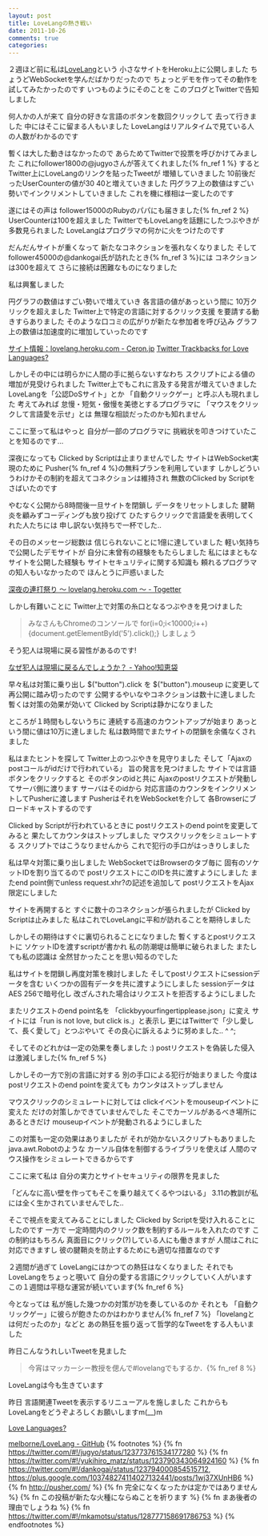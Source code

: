 ```yaml
---
layout: post
title: LoveLangの熱き戦い
date: 2011-10-26
comments: true
categories:
---
```



２週ほど前に私は[LoveLang](http://lovelang.heroku.com)という
小さなサイトをHeroku上に公開しました
ちょうどWebSocketを学んだばかりだったので
ちょっとデモを作ってその動作を試してみたかったのです
いつものようにそのことを
このブログとTwitterで告知しました

何人かの人が来て
自分の好きな言語のボタンを数回クリックして
去って行きました
中にはそこに留まる人もいました
LoveLangはリアルタイムで見ている人の人数がわかるのです

暫くは大した動きはなかったので
あらためてTwitterで投票を呼びかけてみました
これにfollower1800の@jugyoさんが答えてくれました{% fn_ref 1 %}
するとTwitter上にLoveLangのリンクを貼ったTweetが
増殖していきました
10前後だったUserCounterの値が30 40と増えていきました
円グラフ上の数値はすごい勢いでインクリメントしていきました
これを機に様相は一変したのです

遂にはその声は
follower15000のRubyのパパにも届きました{% fn_ref 2 %}
UserCounterは100を超えました
TwitterでもLoveLangを話題にしたつぶやきが多数見られました
LoveLangはプログラマの何かに火をつけたのです

だんだんサイトが重くなって
新たなコネクションを張れなくなりました
そしてfollower45000の@dankogai氏が訪れたとき{% fn_ref 3 %}には
コネクションは300を超えて
さらに接続は困難なものになりました

私は興奮しました

円グラフの数値はすごい勢いで増えていき
各言語の値があっという間に
10万クリックを超えました
Twitter上で特定の言語に対するクリック支援
を要請する動きすらありました
そのような口コミの広がりが新たな参加者を呼び込み
グラフ上の数値は加速度的に増加していったのです

[サイト情報：lovelang.heroku.com - Ceron.jp](http://ceron.jp/site/lovelang.heroku.com)
[Twitter Trackbacks for Love Languages?](http://topsy.com/lovelang.heroku.com/)

しかしその中には明らかに人間の手に拠らないすなわち
スクリプトによる値の増加が見受けられました
Twitter上でもこれに言及する発言が増えていきました
LoveLangを「公認DoSサイト」とか
「自動クリックゲー」と呼ぶ人も現れました
考えてみれば
怠慢・短気・傲慢を美徳とするプログラマに
「マウスをクリックして言語愛を示せ」とは
無理な相談だったのかも知れません

ここに至って私はやっと
自分が一部のプログラマに
挑戦状を叩きつけていたことを知るのです...

深夜になっても
Clicked by Scriptは止まりませんでした
サイトはWebSocket実現のために
Pusher{% fn_ref 4 %}の無料プランを利用しています
しかしどういうわけかその制約を超えてコネクションは維持され
無数のClicked by Scriptをさばいたのです

やむなく公開から8時間後一旦サイトを閉鎖し
データをリセットしました
腱鞘炎を顧みずコーディングも放り投げて
ひたすらクリックで言語愛を表明してくれた人たちには
申し訳ない気持ちで一杯でした..

その日のメッセージ総数は
信じられないことに1億に達していました
軽い気持ちで公開したデモサイトが
自分に未曾有の経験をもたらしました
私にはまともなサイトを公開した経験も
サイトセキュリティに関する知識も
頼れるプログラマの知人もいなかったので
ほんとうに戸惑いました

[深夜の連打祭り ～ lovelang.heroku.com ～ - Togetter](http://togetter.com/li/199744)

しかし有難いことに
Twitter上で対策の糸口となるつぶやきを見つけました
> 
> みなさんもChromeのコンソールで for(i=0;i<10000;i++){document.getElementById('5').click();} しましょう


そう犯人は現場に戻る習性があるのです!

[なぜ犯人は現場に戻るんでしょうか？ - Yahoo!知恵袋](http://detail.chiebukuro.yahoo.co.jp/qa/question_detail/q1014833445)

早々私は対策に乗り出し
$("button").click を
$("button").mouseup に変更して
再公開に踏み切ったのです
公開するやいなやコネクションは数十に達しました
暫くは対策の効果が効いて
Clicked by Scriptは静かになりました

ところが１時間もしないうちに
連続する高速のカウントアップが始まり
あっという間に値は10万に達しました
私は数時間でまたサイトの閉鎖を余儀なくされました

私はまたヒントを探して
Twitter上のつぶやきを見守りました
そして「Ajaxのpostコールがidだけで行われている」
旨の発言を見つけました
サイトでは言語ボタンをクリックすると
そのボタンのidと共に
Ajaxのpostリクエストが発動してサーバ側に渡ります
サーバはそのidから
対応言語のカウンタをインクリメントしてPusherに渡します
PusherはそれをWebSocketを介して
各Browserにブロードキャストするのです

Clicked by Scriptが行われているときに
postリクエストのend pointを変更してみると
果たしてカウンタはストップしました
マウスクリックをシミュレートする
スクリプトではこうなりませんから
これで犯行の手口がはっきりしました

私は早々対策に乗り出しました
WebSocketではBrowserのタブ毎に
固有のソケットIDを割り当てるので
postリクエストにこのIDを共に渡すようにしました
またend point側でunless request.xhr?の記述を追加して
postリクエストをAjax限定にしました

サイトを再開すると
すぐに数十のコネクションが張られましたが
Clicked by Scriptは止みました
私はこれでLoveLangに平和が訪れることを期待しました

しかしその期待はすぐに裏切られることになりました
暫くするとpostリクエストに
ソケットIDを渡すscriptが書かれ
私の防潮堤は簡単に破られました
またしても私の認識は
全然甘かったことを思い知るのでした

私はサイトを閉鎖し再度対策を検討しました
そしてpostリクエストにsessionデータを含む
いくつかの固有データを共に渡すようにしました
sessionデータはAES 256で暗号化し
改ざんされた場合はリクエストを拒否するようにしました

またリクエストのend point名を
「clickbyyourfingertipplease.json」に変え
サイトには「run is not love, but click is.」と表示し
更にはTwitterで「少し愛して、長く愛して」とつぶやいて
その良心に訴えるように努めました.. ^ ^;

そしてそのどれかは一定の効果を奏しました :)
postリクエストを偽装した侵入は激減しました{% fn_ref 5 %}

しかしその一方で別の言語に対する
別の手口による犯行が始まりました
今度はpostリクエストのend pointを変えても
カウンタはストップしません

マウスクリックのシミュレートに対しては
clickイベントをmouseupイベントに変えた
だけの対策しかできていませんでした
そこでカーソルがあるべき場所にあるときだけ
mouseupイベントが発動されるようにしました

この対策も一定の効果はありましたが
それが効かないスクリプトもありました
java.awt.Robotのような
カーソル自体を制御するライブラリを使えば
人間のマウス操作をシミュレートできるからです

ここに来て私は
自分の実力とサイトセキュリティの限界を見ました

「どんなに高い壁を作ってもそこを乗り越えてくるやつはいる」
3.11の教訓が私には全く生かされていませんでした..


そこで視点を変えてみることにしました
Clicked by Scriptを受け入れることにしたのです
一方で
一定時間内のクリック数を制約するルールを入れたのです
この制約はもちろん
真面目にクリック(?)している人にも働きますが
人間はこれに対応できますし
彼の腱鞘炎を防止するためにも適切な措置なのです


２週間が過ぎて
LoveLangにはかつての熱狂はなくなりました
それでもLoveLangをちょっと覗いて
自分の愛する言語にクリックしていく人がいます
この１週間は平穏な運営が続いています{% fn_ref 6 %}

今となっては
私が施した幾つかの対策が功を奏しているのか
それとも
「自動クリックゲー」に彼らが飽きたのかはわかりません{% fn_ref 7 %}
「lovelangとは何だったのか」などと
あの熱狂を振り返って哲学的なTweetをする人もいました

昨日こんなうれしいTweetを見ました
> 
> 今宵はマッカーシー教授を偲んで#lovelangでもするか．{% fn_ref 8 %}


LoveLangは今も生きています

昨日  言語関連Tweetを表示するリニューアルを施しました
これからも
LoveLangをどうぞよろしくお願いしますm(__)m

[Love Languages?](http://lovelang.heroku.com/)

[melborne/LoveLang - GitHub](https://github.com/melborne/LoveLang)
{% footnotes %}
   {% fn https://twitter.com/#!/jugyo/status/123773761534177280 %}
   {% fn https://twitter.com/#!/yukihiro_matz/status/123790343064924160 %}
   {% fn https://twitter.com/#!/dankogai/status/123794000854515712, https://plus.google.com/103748274114027132441/posts/1wj37XUnHB6 %}
   {% fn http://pusher.com/ %}
   {% fn 完全になくなったかは定かではありません %}
   {% fn この投稿が新たな火種にならぬことを祈ります %}
   {% fn まあ後者の理由でしょうね %}
   {% fn https://twitter.com/#!/mkamotsu/status/128777158691786753 %}
{% endfootnotes %}
